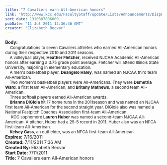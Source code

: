 ```yaml
---
title: "7 Cavaliers earn All-American honors"
link: "http://www.kcc.edu/FacultyStaff/update/Lists/Announcements/DispForm.aspx?ID=375"
sort_date: 1310387806000
pubDate: "11 Jul 2011 12:36:46 GMT"
creator: "Elizabeth Becvar"
---
```


<div><b>Body:</b> <div class=ExternalClass2B599681C4E64740B112E2B5D87238EB><div>    <font size=2>Congratulations to seven Cavaliers athletes who earned All-American honors during their respective 2010 and 2011 seasons.<br>    A volleyball player, <strong>Heather Fletcher</strong>, received NJCAA Academic All-American honors after earning a 3.75 grade point average. Fletcher will attend Illinois State University, majoring in elementary education.<br>    A men's basketball player, <strong>Deangelo Haley</strong>, was named an NJCAA third team All-American.<br>    Two women's basketball players were All-Americans. They were <strong>Demetria Ward</strong>, a first team All-American; and <strong>Britany Mathews</strong>, a second team All-American.<br>    Three softball players earned All-American awards.<br>    <strong>Brianna DiGioia </strong>hit 17 home runs in the 2011season and was named an NJCAA first team All-American for the second straight year. DiGioia also was named a National Fastpitch Coaches Association first-team All-American.<br>     KCC sophomore <strong>Lauren Huber </strong>was named a second-team NJCAA All-American. A pitcher, Huber had a 25-5 record in 2011. Huber also was an NFCA first-team All-American.<br>    <strong>Kelsey Gass</strong>, an outfielder, was an NFCA first-team All-American.<br></font></div></div></div>
<div><b>Expires:</b> 7/16/2011</div>
<div><b>Created:</b> 7/11/2011 7:36 AM</div>
<div><b>Created By:</b> Elizabeth Becvar</div>
<div><b>Start Date:</b> 7/11/2011</div>
<div><b>Title:</b> 7 Cavaliers earn All-American honors</div>
